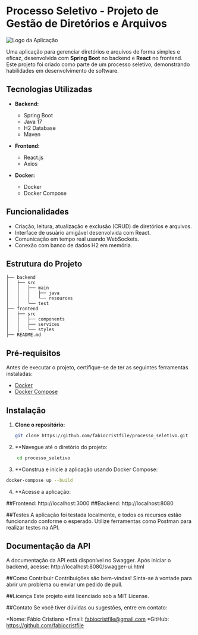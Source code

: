 # Processo Seletivo - Projeto de Gestão de Diretórios e Arquivos

![Logo da Aplicação](link-da-imagem)

Uma aplicação para gerenciar diretórios e arquivos de forma simples e eficaz, desenvolvida com **Spring Boot** no backend e **React** no frontend. Este projeto foi criado como parte de um processo seletivo, demonstrando habilidades em desenvolvimento de software.

## Tecnologias Utilizadas

- **Backend:**
  - Spring Boot
  - Java 17
  - H2 Database
  - Maven

- **Frontend:**
  - React.js
  - Axios

- **Docker:**
  - Docker
  - Docker Compose

## Funcionalidades

- Criação, leitura, atualização e exclusão (CRUD) de diretórios e arquivos.
- Interface de usuário amigável desenvolvida com React.
- Comunicação em tempo real usando WebSockets.
- Conexão com banco de dados H2 em memória.

## Estrutura do Projeto
```
├── backend
│   ├── src
│   │   ├── main
│   │   │   ├── java
│   │   │   └── resources
│   │   └── test
├── frontend
│   ├── src
│   │   ├── components
│   │   ├── services
│   │   └── styles
├── README.md
```

## Pré-requisitos

Antes de executar o projeto, certifique-se de ter as seguintes ferramentas instaladas:

- [Docker](https://docs.docker.com/get-docker/)
- [Docker Compose](https://docs.docker.com/compose/install/)

## Instalação

1. **Clone o repositório:**

   ```bash
   git clone https://github.com/fabiocristfile/processo_seletivo.git
   ```
2. **Navegue até o diretório do projeto:
```bash
    cd processo_seletivo
```
3. **Construa e inicie a aplicação usando Docker Compose:
 ```bash
 docker-compose up --build
```
4. **Acesse a aplicação:

##Frontend: http://localhost:3000
##Backend: http://localhost:8080

##Testes
A aplicação foi testada localmente, e todos os recursos estão funcionando conforme o esperado. Utilize ferramentas como Postman para realizar testes na API.

## Documentação da API
A documentação da API está disponível no Swagger. Após iniciar o backend, acesse: http://localhost:8080/swagger-ui.html

##Como Contribuir
Contribuições são bem-vindas! Sinta-se à vontade para abrir um problema ou enviar um pedido de pull.

##Licença
Este projeto está licenciado sob a MIT License.

##Contato
Se você tiver dúvidas ou sugestões, entre em contato:

*Nome: Fábio Cristiano
*Email: fabiocristfile@gmail.com
*GitHub: https://github.com/fabiocristfile